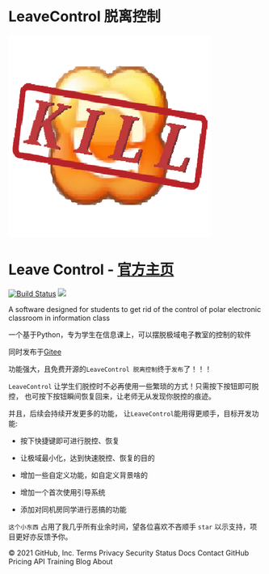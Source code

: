 # LeaveControl 脱离控制

![](https://raw.githubusercontent.com/HuanStar/LeaveControl/main/logo/logo_new.png)

Leave Control - [官方主页](https://leavecontrol.rf.gd)
=========================
<p align="left">
    <a href='https://leavecontrol.rf.gd'><img src='https://img.shields.io/github/stars/HuanStar/LeaveControl' alt="Build Status"></a>  
    <a href='https://leavecontrol.rf.gd'><img src='https://img.shields.io/github/issues/HuanStar/LeaveControl'></a>
</p>

A software designed for students to get rid of the control of polar electronic classroom in information class

一个基于Python，专为学生在信息课上，可以摆脱极域电子教室的控制的软件

同时发布于[Gitee](https://gitee.com/HuanStar23/LeaveControl/)

功能强大，且免费开源的`LeaveControl 脱离控制`终于`发布`了！！！

`LeaveControl` 让学生们脱控时不必再使用一些繁琐的方式！只需按下按钮即可脱控， 也可按下按钮瞬间恢复回来，让老师无从发现你脱控的痕迹。

并且，后续会持续开发更多的功能， 让`LeaveControl`能用得更顺手，目标开发功能:

* 按下快捷键即可进行脱控、恢复

* 让极域最小化，达到快速脱控、恢复的目的

* 增加一些自定义功能，如自定义背景啥的

* 增加一个首次使用引导系统

* 添加对同机房同学进行恶搞的功能

`这个小东西` 占用了我几乎所有业余时间，望各位喜欢不吝顺手 `star` 以示支持，项目更好亦反馈予你。

© 2021 GitHub, Inc.
Terms
Privacy
Security
Status
Docs
Contact GitHub
Pricing
API
Training
Blog
About

